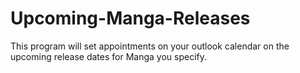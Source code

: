 # Upcoming-Manga-Releases
This program will set appointments on your outlook calendar on the upcoming release dates for Manga you specify. 

